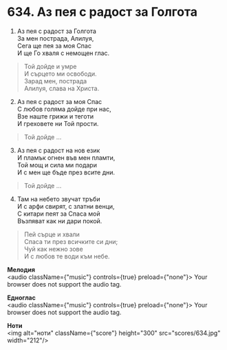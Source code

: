 # 634. Аз пея с радост за Голгота

1. Аз пея с радост за Голгота  
За мен пострада, Алилуя,  
Сега ще пея за моя Спас  
И ще Го хваля с немощен глас.  

> Той дойде и умре  
> И сърцето ми освободи.  
> Зарад мен, пострада  
> Алилуя, слава на Христа.  

2. Аз пея с радост за моя Спас  
С любов голяма дойде при нас,  
Взе наште грижи и теготи  
И греховете ни Той прости.  

> Той дойде ...  

3. Аз пея с радост на нов език  
И пламък огнен във мен пламти,  
Той мощ и сила ми подари  
И с мен ще бъде през всите дни.  

> Той дойде ...  

4. Там на небето звучат тръби  
И с арфи свирят, с златни венци,  
С китари пеят за Спаса мой  
Възпяват как ни дари покой.  

> Пей сърце и хвали  
> Спаса ти през всичките си дни;  
> Чуй как нежно зове  
> И с любов те води към небе.

**Мелодия**  
<audio className={"music"} controls={true} preload={"none"}>
    <source src="mp3/634.mp3" type="audio/mpeg"/>
    Your browser does not support the audio tag.
</audio>

**Едноглас**  
<audio className={"music"} controls={true} preload={"none"}>
    <source src="transp/634.mp3" type="audio/mpeg"/>
    Your browser does not support the audio tag.
</audio>

**Ноти**  
<img alt="ноти" className={"score"} height="300" src="scores/634.jpg" width="212"/>
